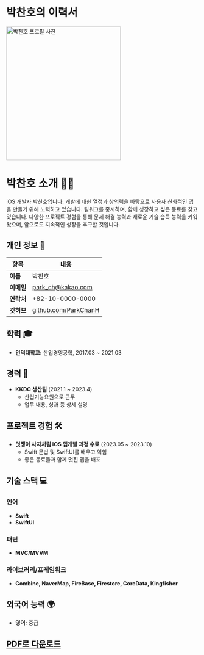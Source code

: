 # 박찬호의 이력서

<img src="https://i.pinimg.com/564x/5e/fb/05/5efb05d12ccc83889f618f62c1724830.jpg" width="300" height="350" alt="박찬호 프로필 사진">

# 박찬호 소개 👨‍💻

iOS 개발자 박찬호입니다. 개발에 대한 열정과 창의력을 바탕으로 사용자 친화적인 앱을 만들기 위해 노력하고 있습니다.
팀워크를 중시하며, 함께 성장하고 싶은 동료를 찾고 있습니다. 다양한 프로젝트 경험을 통해 문제 해결 능력과 새로운 기술 습득 능력을 키워왔으며, 앞으로도 지속적인 성장을 추구할 것입니다.

## 개인 정보 📝

| 항목    | 내용                          |
| ------- | ----------------------------- |
| **이름**   | 박찬호                          |
| **이메일** | [park_ch@kakao.com](mailto:park_ch@kakao.com) |
| **연락처** | +82-10-0000-0000                |
| **깃허브** | [github.com/ParkChanH](https://github.com/ParkChanH) |

## 학력 🎓

- **인덕대학교:** 산업경영공학, 2017.03 ~ 2021.03

## 경력 💼

- **KKDC 생산팀** (2021.1 ~ 2023.4)
  - 산업기능요원으로 근무
  - 업무 내용, 성과 등 상세 설명

## 프로젝트 경험 🛠️

- **멋쟁이 사자처럼 iOS 앱개발 과정 수료** (2023.05 ~ 2023.10)
  - Swift 문법 및 SwiftUI를 배우고 익힘
  - 좋은 동료들과 함께 멋진 앱을 배포

## 기술 스택 💻

### 언어
- **Swift**
- **SwiftUI**

### 패턴
- **MVC/MVVM**

### 라이브러리/프레임워크
- **Combine, NaverMap, FireBase, Firestore, CoreData, Kingfisher**

## 외국어 능력 🌍

- **영어:** 중급

## [PDF로 다운로드](https://cdn.discordapp.com/attachments/1061488282325766220/1138731298735796244/78977bd7587b79bd.pdf)

